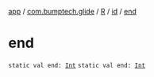 [app](../../../index.md) / [com.bumptech.glide](../../index.md) / [R](../index.md) / [id](index.md) / [end](./end.md)

# end

`static val end: `[`Int`](https://kotlinlang.org/api/latest/jvm/stdlib/kotlin/-int/index.html)
`static val end: `[`Int`](https://kotlinlang.org/api/latest/jvm/stdlib/kotlin/-int/index.html)